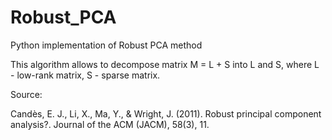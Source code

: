 # Robust_PCA
Python implementation of Robust PCA method

This algorithm allows to decompose matrix M = L + S into L and S, where L - low-rank matrix, S - sparse matrix.

Source:

Candès, E. J., Li, X., Ma, Y., & Wright, J. (2011). Robust principal component analysis?. Journal of the ACM (JACM), 58(3), 11.

